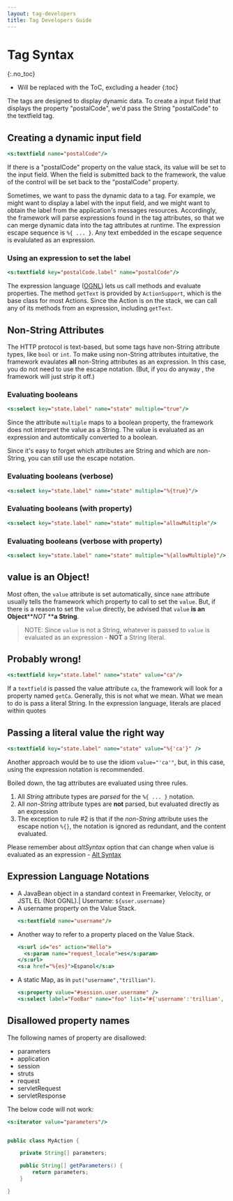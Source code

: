 ```yaml
---
layout: tag-developers
title: Tag Developers Guide
---
```


# Tag Syntax
{:.no_toc}

* Will be replaced with the ToC, excluding a header
{:toc}

The tags are designed to display dynamic data. To create a input field that displays the property "postalCode", 
we'd pass the String "postalCode" to the textfield tag.

## Creating a dynamic input field

```jsp
<s:textfield name="postalCode"/>
```

If there is a "postalCode" property on the value stack, its value will be set to the input field. When the field is 
submitted back to the framework, the value of the control will be set back to the "postalCode" property.

Sometimes, we want to pass the dynamic data to a tag. For example, we might want to display a label with the input 
field, and we might want to obtain the label from the application's messages resources. Accordingly, the framework will 
parse expressions found in the tag attributes, so that we can merge dynamic data into the tag attributes at runtime. 
The expression escape sequence is `%{ ... }`.  Any text embedded in the escape sequence is evalulated as an expression.

### Using an expression to set the label

```jsp
<s:textfield key="postalCode.label" name="postalCode"/>
```

The expression language ([OGNL](ognl)) lets us call methods and evaluate properties. The method `getText` is provided 
by `ActionSupport`, which is the base class for most Actions. Since the Action is on the stack, we can call any of its 
methods from an expression, including `getText`.

## Non-String Attributes

The HTTP protocol is text-based, but some tags have non-String attribute types, like `bool` or `int`. To make using 
non-String attributes intuitative, the framework evaulates **all** non-String attributes as an expression. 
In this case, you do not need to use the escape notation. (But, if you do anyway , the framework will just strip it off.)

### Evaluating booleans

```jsp
<s:select key="state.label" name="state" multiple="true"/>
```

Since the attribute `multiple` maps to a boolean property, the framework does not interpret the value as a String. 
The value is evaluated as an expression and automtically converted to a boolean.

Since it's easy to forget which attributes are String and which are non-String, you can still use the escape notation.

### Evaluating booleans (verbose)

```jsp
<s:select key="state.label" name="state" multiple="%{true}"/>
```

### Evaluating booleans (with property)

```jsp
<s:select key="state.label" name="state" multiple="allowMultiple"/>
```

### Evaluating booleans (verbose with property)

```jsp
<s:select key="state.label" name="state" multiple="%{allowMultiple}"/>
```

## value is an Object!

Most often, the `value` attribute is set automatically, since `name` attribute usually tells the framework which 
property to call to set the `value`. But, if there is a reason to set the `value` directly, be advised that `value`
**is an Object****_NOT_ ****a String**.

> NOTE: Since `value` is not a String, whatever is passed to `value` is evaluated as an expression - **NOT** a String literal.

## Probably wrong!

```jsp
<s:textfield key="state.label" name="state" value="ca"/>
```

If a `textfield` is passed the value attribute `ca`, the framework will look for a property named `getCa`. Generally, 
this is not what we mean. What we mean to do is pass a literal String. In the expression language, literals are placed 
within quotes

## Passing a literal value the right way

```jsp
<s:textfield key="state.label" name="state" value="%{'ca'}" />
```

Another approach would be to use the idiom `value="'ca'"`, but, in this case, using the expression notation is recommended.

Boiled down, the tag attributes are evaluated using three rules.

1. All _String_ attribute types are _parsed_ for the `%{ ... }` notation.
2. All _non-String_ attribute types are **not** parsed, but evaluated directly as an expression
3. The exception to rule #2 is that if the _non-String_ attribute uses the escape notion `%{}`, the notation is ignored 
  as redundant, and the content evaluated.

Please remember about _altSyntax_ option that can change when value is evaluated as an expression - [Alt Syntax](alt-syntax) 

## Expression Language Notations

- A JavaBean object in a standard context in Freemarker, Velocity, or JSTL EL (Not OGNL).|
  Username: `${user.username}`
- A username property on the Value Stack.
  ```jsp
  <s:textfield name="username"/>
  ```
- Another way to refer to a property placed on the Value Stack.
  ```jsp
  <s:url id="es" action="Hello">
    <s:param name="request_locale">es</s:param>
  </s:url>
  <s:a href="%{es}">Espanol</s:a>
  ```
- A static Map, as in `put("username","trillian")`.
  ```jsp
  <s:property value="#session.user.username" />
  <s:select label="FooBar" name="foo" list="#{'username':'trillian', 'username':'zaphod'}" />
  ```

## Disallowed property names

The following names of property are disallowed:

- parameters
- application
- session
- struts
- request
- servletRequest
- servletResponse

The below code will not work:

```jsp
<s:iterator value="parameters"/>
```

```java

public class MyAction {

    private String[] parameters;

    public String[] getParameters() {
        return parameters;
    }

}

```
